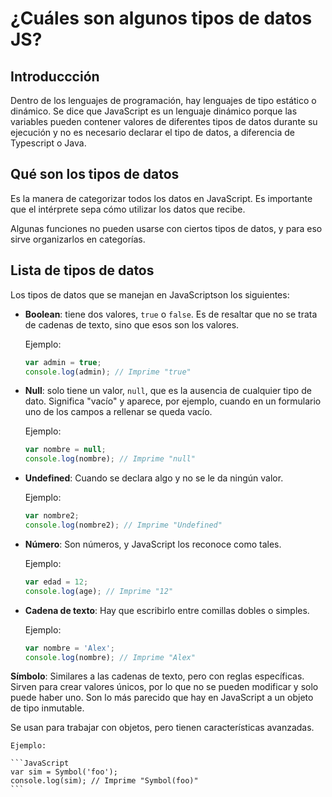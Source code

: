 # ¿Cuáles son algunos tipos de datos JS?

## Introduccción 

Dentro de los lenguajes de programación, hay lenguajes de tipo estático o dinámico. Se dice que JavaScript es un lenguaje dinámico porque las variables pueden contener valores de diferentes tipos de datos durante su ejecución y no es necesario declarar el tipo de datos, a diferencia de Typescript o Java.

## Qué son los tipos de datos

Es la manera de categorizar todos los datos en JavaScript. Es importante que el intérprete sepa cómo utilizar los datos que recibe.

Algunas funciones no pueden usarse con ciertos tipos de datos, y para eso sirve organizarlos en categorías.


## Lista de tipos de datos

Los tipos de datos que se manejan en JavaScriptson los siguientes:

- **Boolean**: tiene dos valores, `true` o `false`. Es de resaltar que no se trata de cadenas de texto, sino que esos son los valores.

    Ejemplo:

    ```JavaScript
    var admin = true;
    console.log(admin); // Imprime "true"
    ```

- **Null**: solo tiene un valor, `null`, que es la ausencia de cualquier tipo de dato. Significa "vacío" y aparece, por ejemplo, cuando en un formulario uno de los campos a rellenar se queda vacío.

    Ejemplo:

    ```JavaScript
    var nombre = null;
    console.log(nombre); // Imprime "null"
    ```

- **Undefined**: Cuando se declara algo y no se le da ningún valor.

    Ejemplo:
    ```JavaScript
    var nombre2;
    console.log(nombre2); // Imprime "Undefined"
    ```
- **Número**: Son números, y JavaScript los reconoce como tales.

    Ejemplo:
    ```JavaScript
    var edad = 12;
    console.log(age); // Imprime "12"
    ```

- **Cadena de texto**: Hay que escribirlo entre comillas dobles o simples.

    Ejemplo:
    ```JavaScript
    var nombre = 'Alex';
    console.log(nombre); // Imprime "Alex"
    ```

**Símbolo**: Similares a las cadenas de texto, pero con reglas específicas. Sirven para crear valores únicos, por lo que no se pueden modificar y solo puede haber uno. Son lo más parecido que hay en JavaScript a un objeto de tipo inmutable.

Se usan para trabajar con objetos, pero tienen características avanzadas.

    Ejemplo:

    ```JavaScript
    var sim = Symbol('foo');
    console.log(sim); // Imprime "Symbol(foo)"
    ```